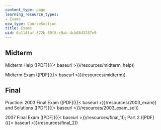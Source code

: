 ```yaml
---
content_type: page
learning_resource_types:
- Exams
ocw_type: CourseSection
title: Exams
uid: 0a114faf-872b-89f8-c9ab-4cb6843287e9
---
```


Midterm
-------

Midterm Help ([PDF]({{< baseurl >}}/resources/midterm_help))

Midterm Exam ([PDF]({{< baseurl >}}/resources/midterm))

Final
-----

Practice: 2003 Final Exam ([PDF]({{< baseurl >}}/resources/2003_exam)) and Solutions ([PDF]({{< baseurl >}}/resources/2003_exam_sol))

2007 Final Exam ([PDF]({{< baseurl >}}/resources/final_1)); Part 2 ([PDF]({{< baseurl >}}/resources/final_2))
